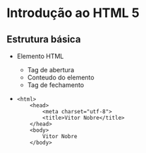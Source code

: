 # Introdução ao HTML 5

## Estrutura básica 

- Elemento HTML  
  - Tag de abertura 
  - Conteudo do elemento
  - Tag de fechamento 

- <!DOCTYPE html>
      <html>
          <head>
              <meta charset="utf-8">
              <title>Vitor Nobre</title>
          </head>
          <body>
              Vitor Nobre
          </body>
  </html>